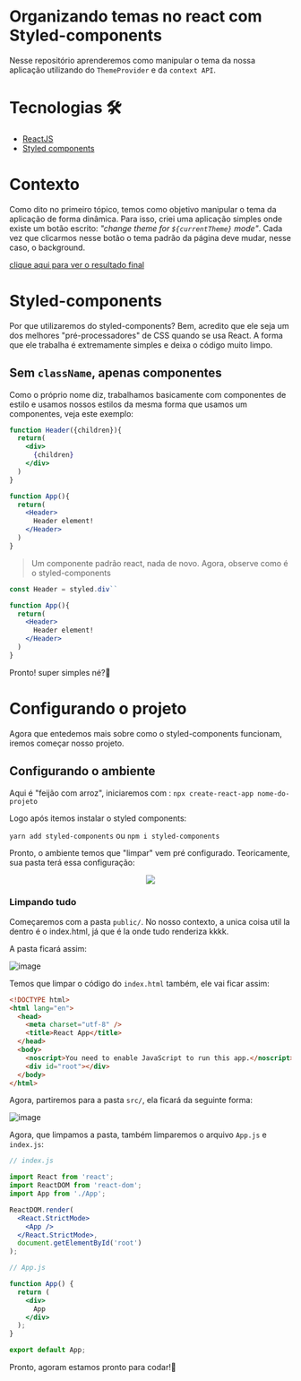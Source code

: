 # Organizando temas no react com Styled-components
Nesse repositório aprenderemos como manipular o tema da nossa aplicação utilizando do `ThemeProvider` e da `context API`.

# Tecnologias 🛠️
- [ReactJS](https://pt-br.reactjs.org/)
- [Styled components](https://styled-components.com/)

# Contexto
Como dito no primeiro tópico, temos como objetivo manipular o tema da aplicação de forma dinâmica. Para isso, criei uma aplicação simples onde existe um botão escrito: _"change theme for `${currentTheme}` mode"_. Cada vez que clicarmos nesse botão o tema padrão da página deve mudar, nesse caso, o background.

[clique aqui para ver o resultado final](https://joaovictor6.github.io/theme-with-styled-components/)

# Styled-components
Por que utilizaremos do styled-components? Bem, acredito que ele seja um dos melhores "pré-processadores" de CSS quando se usa React. A forma que ele trabalha é extremamente simples e deixa o código muito limpo.
## Sem `className`, apenas componentes
Como o próprio nome diz, trabalhamos basicamente com componentes de estilo e usamos nossos estilos da mesma forma que usamos um componentes, veja este exemplo:

```jsx
function Header({children}){
  return(
    <div>
      {children}
    </div>
  )
}

function App(){
  return(
    <Header>
      Header element!
    </Header>
  )
}
```

> Um componente padrão react, nada de novo.
> Agora, observe como é o styled-components

```jsx
const Header = styled.div``

function App(){
  return(
    <Header>
      Header element!
    </Header>
  )
}
```
Pronto! super simples né?🥳

# Configurando o projeto
Agora que entedemos mais sobre como o styled-components funcionam, iremos começar nosso projeto.
## Configurando o ambiente
Aqui é "feijão com arroz", iniciaremos com :
```npx create-react-app nome-do-projeto```

Logo após itemos instalar o styled components:

`yarn add styled-components` ou `npm i styled-components`

Pronto, o ambiente temos que "limpar" vem pré configurado.
Teoricamente, sua pasta terá essa configuração:
<div align="center" >
<img src="https://user-images.githubusercontent.com/68869379/132251074-d26ffb1d-decf-4253-808b-aa1c6404ea40.png">
</div>

### Limpando tudo
Começaremos com a pasta `public/`. No nosso contexto, a unica coisa util la dentro é o index.html, já que é la onde tudo renderiza kkkk.

A pasta ficará assim:

![image](https://user-images.githubusercontent.com/68869379/132251570-6d9a34cf-e88e-4f8a-893a-b45ce7b938ab.png)

Temos que limpar o código do `index.html` também, ele vai ficar assim:
```html
<!DOCTYPE html>
<html lang="en">
  <head>
    <meta charset="utf-8" />
    <title>React App</title>
  </head>
  <body>
    <noscript>You need to enable JavaScript to run this app.</noscript>
    <div id="root"></div>
  </body>
</html>
```

Agora, partiremos para a pasta `src/`, ela ficará da seguinte forma:

![image](https://user-images.githubusercontent.com/68869379/132251866-9beb97a7-906b-4d07-99a4-89084b510278.png)

Agora, que limpamos a pasta, também limparemos o arquivo `App.js` e `index.js`:
```jsx
// index.js

import React from 'react';
import ReactDOM from 'react-dom';
import App from './App';

ReactDOM.render(
  <React.StrictMode>
    <App />
  </React.StrictMode>,
  document.getElementById('root')
);
```
```jsx
// App.js

function App() {
  return (
    <div>
      App
    </div>
  );
}

export default App;
```

Pronto, agoram estamos pronto para codar!🎇
